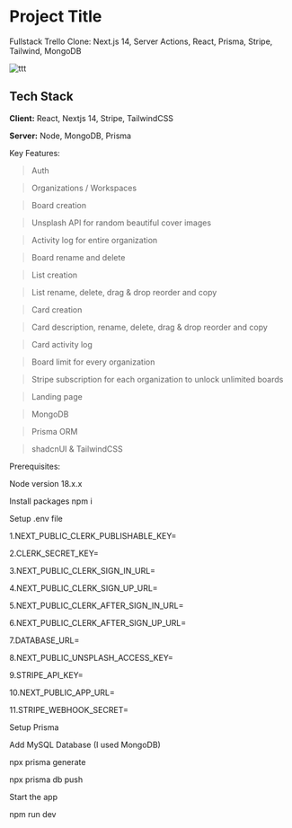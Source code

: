 # Project Title

Fullstack Trello Clone: Next.js 14, Server Actions, React, Prisma, Stripe, Tailwind, MongoDB







![ttt](https://github.com/samik1234/trello-dev-clone/assets/82882143/eeced529-2a40-4683-973b-13cd32f7be49)

























## Tech Stack

**Client:** React, Nextjs 14, Stripe, TailwindCSS

**Server:** Node, MongoDB, Prisma












Key Features:

> Auth

> Organizations / Workspaces

> Board creation

> Unsplash API for random beautiful cover images

> Activity log for entire organization

> Board rename and delete

> List creation

> List rename, delete, drag & drop reorder and copy

> Card creation

> Card description, rename, delete, drag & drop reorder and copy

> Card activity log

> Board limit for every organization

> Stripe subscription for each organization to unlock unlimited boards

> Landing page

> MongoDB

> Prisma ORM

>shadcnUI & TailwindCSS









Prerequisites: 

Node version 18.x.x















Install packages
npm i














Setup .env file

1.NEXT_PUBLIC_CLERK_PUBLISHABLE_KEY=


2.CLERK_SECRET_KEY=


3.NEXT_PUBLIC_CLERK_SIGN_IN_URL=


4.NEXT_PUBLIC_CLERK_SIGN_UP_URL=


5.NEXT_PUBLIC_CLERK_AFTER_SIGN_IN_URL=


6.NEXT_PUBLIC_CLERK_AFTER_SIGN_UP_URL=


7.DATABASE_URL=


8.NEXT_PUBLIC_UNSPLASH_ACCESS_KEY=


9.STRIPE_API_KEY=


10.NEXT_PUBLIC_APP_URL=


11.STRIPE_WEBHOOK_SECRET=







Setup Prisma

 Add MySQL Database (I used MongoDB)

  npx prisma generate

  npx prisma db push



Start the app

 npm run dev

